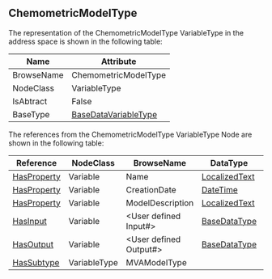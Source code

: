 <!-- objecttype -->
## ChemometricModelType
The representation of the ChemometricModelType VariableType in the address space is shown in the following table:  

|Name|Attribute|
|---|---|
|BrowseName|ChemometricModelType|
|NodeClass|VariableType|
|IsAbtract|False|
|BaseType|[BaseDataVariableType](../../../Core/Part5/VariableTypes/BaseDataVariableType/readme.md)|

The references from the ChemometricModelType VariableType Node are shown in the following table:  

|Reference|NodeClass|BrowseName|DataType|TypeDefinition|ModellingRule|
|---|---|---|---|---|---|
|[HasProperty](../../../Core/Part3/ReferenceTypes/HasProperty/readme.md)|Variable|Name|[LocalizedText](../../../Core/Part3/DataTypes/LocalizedText/readme.md)|[PropertyType](../../../Core/Part5/VariableTypes/PropertyType/readme.md)|[Mandatory](../../../Core/Objects/Mandatory/readme.md)|
|[HasProperty](../../../Core/Part3/ReferenceTypes/HasProperty/readme.md)|Variable|CreationDate|[DateTime](../../../Core/Part3/DataTypes/DateTime/readme.md)|[PropertyType](../../../Core/Part5/VariableTypes/PropertyType/readme.md)|[Mandatory](../../../Core/Objects/Mandatory/readme.md)|
|[HasProperty](../../../Core/Part3/ReferenceTypes/HasProperty/readme.md)|Variable|ModelDescription|[LocalizedText](../../../Core/Part3/DataTypes/LocalizedText/readme.md)|[PropertyType](../../../Core/Part5/VariableTypes/PropertyType/readme.md)|[Mandatory](../../../Core/Objects/Mandatory/readme.md)|
|[HasInput](../../ReferenceTypes/HasInput/readme.md)|Variable|&lt;User defined Input#&gt;|[BaseDataType](../../../Core/Part3/DataTypes/BaseDataType/readme.md)|[BaseVariableType](../../../Core/Part5/VariableTypes/BaseVariableType/readme.md)|[MandatoryPlaceholder](../../../Core/Objects/MandatoryPlaceholder/readme.md)|
|[HasOutput](../../ReferenceTypes/HasOutput/readme.md)|Variable|&lt;User defined Output#&gt;|[BaseDataType](../../../Core/Part3/DataTypes/BaseDataType/readme.md)|[BaseVariableType](../../../Core/Part5/VariableTypes/BaseVariableType/readme.md)|[MandatoryPlaceholder](../../../Core/Objects/MandatoryPlaceholder/readme.md)|
|[HasSubtype](../../../Core/Part3/ReferenceTypes/HasSubtype/readme.md)|VariableType|MVAModelType||||

